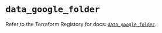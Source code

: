 # `data_google_folder`

Refer to the Terraform Registory for docs: [`data_google_folder`](https://registry.terraform.io/providers/hashicorp/google/4.62.0/docs/data-sources/folder).
